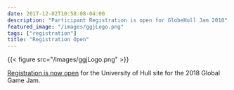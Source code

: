 ```yaml
---
date: 2017-12-02T10:58:08-04:00
description: "Participant Registration is open for GlobeHull Jam 2018"
featured_image: "/images/ggjLogo.png"
tags: ["registration"]
title: "Registration Open"
---
```


{{< figure src="/images/ggjLogo.png" >}}

[Registration is now open](/registration) for the University of Hull site for the 2018 Global Game Jam.
